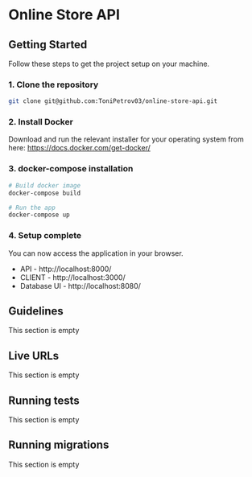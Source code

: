 # Online Store API


## Getting Started
Follow these steps to get the project setup on your machine.

### 1. Clone the repository

```bash
git clone git@github.com:ToniPetrov03/online-store-api.git
```

### 2. Install Docker

Download and run the relevant installer for your operating system from here: https://docs.docker.com/get-docker/

### 3. docker-compose installation

```bash
# Build docker image
docker-compose build

# Run the app
docker-compose up
```

### 4. Setup complete
You can now access the application in your browser.

* API - http://localhost:8000/
* CLIENT - http://localhost:3000/
* Database UI - http://localhost:8080/

## Guidelines

This section is empty

## Live URLs

This section is empty

## Running tests

This section is empty

## Running migrations

This section is empty
